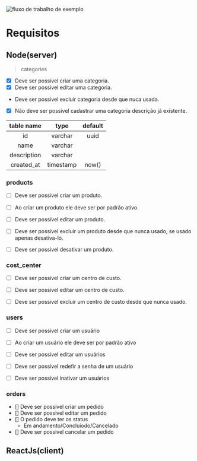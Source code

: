 ![fluxo de trabalho de exemplo](https://github.com/IgorSouzaBezerra/church/actions/workflows/main.yml/badge.svg)

# Requisitos

## Node(server)

> categories
- [x] Deve ser possivel criar uma categoria.
- [x] Deve ser possivel editar uma categoria.
- Deve ser possivel excluir categoria desde que nuca usada.
- [x] Não deve ser possivel cadastrar uma categoria descrição já existente.


table name | type       |default |
:---------:|:----------:|:------:|
id         | varchar    |uuid    |
name       | varchar    |        |
description| varchar    |        |
created_at | timestamp  |now()   |



### products
- [ ] Deve ser possível criar um produto.
- [ ] Ao criar um produto ele deve ser por padrão ativo.
- [ ] Deve ser possível editar um produto.
- [ ] Deve ser possível excluir um produto desde que nunca usado, se usado apenas desativa-lo.
- [ ] Deve ser possivel desativar um produto.



### cost_center
- [ ] Deve ser possível criar um centro de custo.
- [ ] Deve ser possivel editar um centro de custo.
- [ ] Deve ser possivel excluir um centro de custo desde que nunca usado.



### users
- [ ] Deve ser possivel criar um usuário
- [ ] Ao criar um usuário ele deve ser por padrão ativo
- [ ] Deve ser possivel editar um usuários
- [ ] Deve ser possivel redefir a senha de um usuário
- [ ] Deve ser possivel inativar um usuários



### orders
- [] Deve ser possivel criar um pedido
- [] Deve ser possivel editar um pedido
- [] O pedido deve ter os status 
   - Em andamento/Concluíodo/Cancelado
- [] Deve ser possivel cancelar um pedido


## ReactJs(client)
